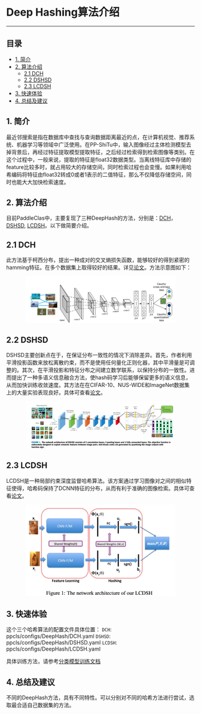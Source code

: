 # Deep Hashing算法介绍
----
## 目录

* [1. 简介](#1)
* [2. 算法介绍](#2)
    * [2.1 DCH](#2.1)
    * [2.2 DSHSD](#2.2)
    * [2.3 LCDSH](#2.3)
* [3. 快速体验](#3)
* [4. 总结及建议](#4)

<a name='1'></a>
## 1. 简介

最近邻搜索是指在数据库中查找与查询数据距离最近的点，在计算机视觉、推荐系统、机器学习等领域中广泛使用。在PP-ShiTu中，输入图像经过主体检测模型去掉背景后，再经过特征提取模型提取特征，之后经过检索得到检索图像等类别。在这个过程中，一般来说，提取的特征是float32数据类型。当离线特征库中存储的feature比较多时，就占用较大的存储空间，同时检索过程也会变慢。如果利用哈希编码将特征由float32转成0或者1表示的二值特征，那么不仅降低存储空间，同时也能大大加快检索速度。

<a name='2'></a>
## 2. 算法介绍

目前PaddleClas中，主要复现了三种DeepHash的方法，分别是：[DCH](http://ise.thss.tsinghua.edu.cn/~mlong/doc/deep-cauchy-hashing-cvpr18.pdf)，[DSHSD](https://ieeexplore.ieee.org/document/8648432/), [LCDSH](https://www.ijcai.org/Proceedings/2017/0499.pdf)。以下做简要介绍。

<a name='2.1'></a>
## 2.1 DCH

此方法基于柯西分布，提出一种成对的交叉熵损失函数，能够较好的得到紧密的hamming特征。在多个数据集上取得较好的结果。详见[论文](http://ise.thss.tsinghua.edu.cn/~mlong/doc/deep-cauchy-hashing-cvpr18.pdf)。方法示意图如下：

<div align="center">
<img src="../../images/deep_hash/DCH.png"  width = "400" />
</div>

<a name='2.2'></a>
## 2.2 DSHSD

DSHSD主要创新点在于，在保证分布一致性的情况下消除差异。首先，作者利用平滑投影函数来放松离散约束，而不是使用任何量化正则化器，其中平滑量是可调整的。其次，在平滑投影和特征分布之间建立数学联系，以保持分布的一致性。进而提出了一种多语义信息融合方法，使hash码学习后能够保留更多的语义信息，从而加快训练收敛速度。其方法在在CIFAR-10、NUS-WIDE和ImageNet数据集上的大量实验表现良好。具体可查看[论文](https://ieeexplore.ieee.org/stamp/stamp.jsp?tp=&arnumber=8648432)。

<div align="center">
<img src="../../images/deep_hash/DSHSD.png"  width = "400" />
</div>

<a name='2.3'></a>
## 2.3 LCDSH

LCDSH是一种局部约束深度监督哈希算法。该方案通过学习图像对之间的相似特征使得，哈希码保持了DCNN特征的分布，从而有利于准确的图像检索。具体可查看[论文](https://www.ijcai.org/Proceedings/2017/0499.pdf)。

<div align="center">
<img src="../../images/deep_hash/LCDSH.png"  width = "400" />
</div>

<a name='3'></a>
## 3. 快速体验

这个三个哈希算法的配置文件具体位置：
`DCH`: ppcls/configs/DeepHash/DCH.yaml
`DSHSD`: ppcls/configs/DeepHash/DSHSD.yaml
`LCDSH`: ppcls/configs/DeepHash/LCDSH.yaml

具体训练方法，请参考[分类模型训练文档](../models_training/classification.md)

<a name='4'></a>
## 4. 总结及建议

不同的DeepHash方法，具有不同特性。可以分别对不同的哈希方法进行尝试，选取最合适自己数据集的方法。

